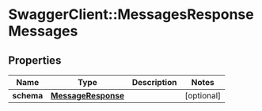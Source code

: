 # SwaggerClient::MessagesResponseMessages

## Properties
Name | Type | Description | Notes
------------ | ------------- | ------------- | -------------
**schema** | [**MessageResponse**](MessageResponse.md) |  | [optional] 


